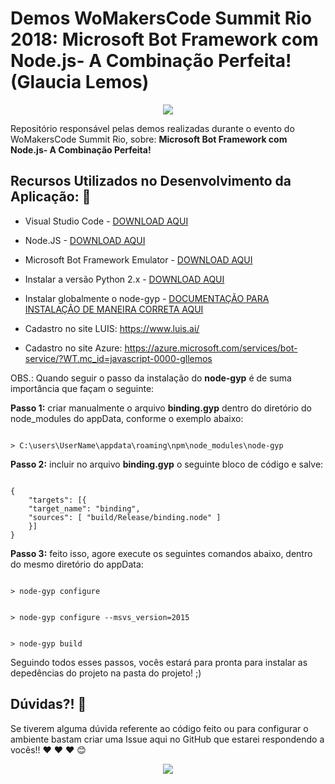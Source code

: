 # Demos WoMakersCode Summit Rio 2018: Microsoft Bot Framework com Node.js- A Combinação Perfeita! (Glaucia Lemos)

<p align="center">
  <img src="https://i.imgur.com/pA6SRQ6.gif"/>  
</p>

Repositório responsável pelas demos realizadas durante o evento do WoMakersCode Summit Rio, sobre: **Microsoft Bot Framework com Node.js- A Combinação Perfeita!** 


## Recursos Utilizados no Desenvolvimento da Aplicação: :rocket:

* Visual Studio Code - [DOWNLOAD AQUI](https://code.visualstudio.com/?WT.mc_id=javascript-0000-gllemos)
* Node.JS - [DOWNLOAD AQUI](https://nodejs.org/en/)
* Microsoft Bot Framework Emulator - [DOWNLOAD AQUI](https://github.com/Microsoft/BotFramework-Emulator/releases
)
* Instalar a versão Python 2.x - [DOWNLOAD AQUI](https://www.python.org/downloads/)
* Instalar globalmente o node-gyp - [DOCUMENTAÇÃO PARA INSTALAÇÃO DE MANEIRA CORRETA AQUI](https://github.com/nodejs/node-gyp)

* Cadastro no site LUIS: https://www.luis.ai/
* Cadastro no site Azure: https://azure.microsoft.com/services/bot-service/?WT.mc_id=javascript-0000-gllemos

OBS.: Quando seguir o passo da instalação do **node-gyp** é de suma importância que façam o seguinte:

**Passo 1:** criar manualmente o arquivo **binding.gyp** dentro do diretório do node_modules do appData, conforme o exemplo abaixo:

```

> C:\users\UserName\appdata\roaming\npm\node_modules\node-gyp

```

**Passo 2:** incluir no arquivo **binding.gyp** o seguinte bloco de código e salve:

```

{
    "targets": [{
    "target_name": "binding",
    "sources": [ "build/Release/binding.node" ]
    }]
}

```

**Passo 3:** feito isso, agore execute os seguintes comandos abaixo, dentro do mesmo diretório do appData:

```

> node-gyp configure

```

```

> node-gyp configure --msvs_version=2015

```

```

> node-gyp build

```

Seguindo todos esses passos, vocês estará para pronta para instalar as depedências do projeto na pasta do projeto! ;)


## Dúvidas?! :triangular_flag_on_post:

Se tiverem alguma dúvida referente ao código feito ou para configurar o ambiente bastam criar uma Issue aqui no GitHub que estarei respondendo a vocês!! :heart: :heart: :heart: :blush:

<p align="center">
  <img src="https://i.imgur.com/dLSzYDT.gif"/>  
</p>
